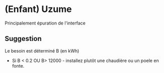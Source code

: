 # (Enfant) Uzume

Principalement épuration de l'interface

## Suggestion

Le besoin est déterminé B (en kWh)

* Si B < 0.2 OU  B> 12000 - installez plutôt une chaudière ou un poele en fonte.
